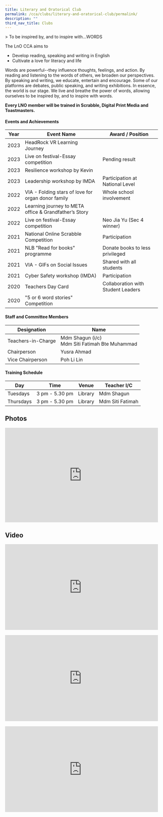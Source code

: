 ```yaml
---
title: Literary and Oratorical Club
permalink: /cca/clubs/literary-and-oratorical-club/permalink/
description: ""
third_nav_title: Clubs
---
```

&gt; To be inspired by, and to inspire with...WORDS

The LnO CCA aims to

* Develop reading, speaking and writing in English
* Cultivate a love for literacy and life

Words are powerful--they influence thoughts, feelings, and action. By reading and listening to the words of others, we broaden our perspectives. By speaking and writing, we educate, entertain and encourage. Some of our platforms are debates, public speaking, and writing exhibitions. In essence, the world is our stage. We live and breathe the power of words, allowing ourselves to be inspired by, and to inspire with words.&nbsp;

**Every LNO member will be trained in Scrabble, Digital Print Media and Toastmasters.**

#### Events and Achievements

| Year | Event Name | Award / Position |
| --- | --- | --- |
| 2023 | HeadRock VR Learning Journey | |
| 2023 | Live on festival-Essay competition | Pending result| 
| 2023 | Resilience workshop by Kevin | |
| 2023 | Leadership workshop by IMDA | Participation at National Level |
| 2022 | VIA - Folding stars of love for organ donor family | Whole school involvement |
| 2022 | Learning journey to META office &amp;   Grandfather’s Story |
| 2022 | Live on festival-Essay competition | Neo Jia Yu (Sec 4 winner)| 
| 2021 | National Online Scrabble Competition | Participation |
| 2021 | NLB "Read for books" programme | Donate books to less privileged |
|2021 | VIA - GIFs on Social Issues | Shared with all students |
| 2021 | Cyber Safety workshop (IMDA) | Participation |
| 2020 | Teachers Day Card | Collaboration with Student Leaders |
| 2020 | "5 or 6 word stories" Competition | | 


#### Staff and Committee Members

|Designation|Name|
|---	|---	|
| Teachers-in-Charge 	|Mdm Shagun (i/c)<br>Mdm Siti Fatimah Bte Muhammad 	|
| Chairperson 	| Yusra Ahmad 	|
| Vice Chairperson 	| Poh Li Lin 	|

#### Training Schedule

| Day | Time | Venue | Teacher I/C |
| --- | --- | --- | --- |
| Tuesdays | 3 pm - 5.30 pm | Library | Mdm Shagun |
| Thursdays | 3 pm - 5.30 pm | Library | Mdm Siti Fatimah |

Photos
------
<div style="position:relative;width:100%;padding-bottom: 62%;height: 0; overflow: hidden;"><iframe style="position: absolute; top: 0; left: 0; width: 100%; height: 100%;" frameborder="0" src="https://docs.google.com/presentation/d/e/2PACX-1vQpsPaC3RHyZ8joVxze5w5FzpMIAEjlyKC-v5zgA6dpFOzF-NOCOQRT-TZQDUgvdWF_DbbKoD4R2fTn/embed?start=1&amp;loop=1&amp;delayms=3000"></iframe></div>

Video
-----

<div style="position:relative;width:100%;padding-bottom: 56.25%;height: 0; overflow: hidden;"><iframe style="position: absolute; top: 0; left: 0; width: 100%; height: 100%;" allowfullscreen="" allow="accelerometer; autoplay; clipboard-write; encrypted-media; gyroscope; picture-in-picture" frameborder="0" title="LNO - CCA Promotional Video 2023" src="https://www.youtube.com/embed/AHBwHhcckDc"></iframe></div>

<br>

<div style="position:relative;width:100%;padding-bottom: 56.25%;height: 0; overflow: hidden;"><iframe style="position: absolute; top: 0; left: 0; width: 100%; height: 100%;" allowfullscreen="" allow="accelerometer; autoplay; clipboard-write; encrypted-media; gyroscope; picture-in-picture" frameborder="0" title="LNO Open House Video 2023" src="https://www.youtube.com/embed/3vf_1M0FM3s"></iframe></div>

<br>

<div style="position:relative;width:100%;padding-bottom: 56.25%;height: 0; overflow: hidden;"><iframe style="position: absolute; top: 0; left: 0; width: 100%; height: 100%;" allowfullscreen="" allow="accelerometer; autoplay; clipboard-write; encrypted-media; gyroscope; picture-in-picture" frameborder="0" title="Literary &amp; Orators Club 2023" src="https://www.youtube.com/embed/qy1w6NWcc88"></iframe></div>